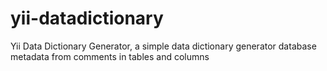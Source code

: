 yii-datadictionary
==================

Yii Data Dictionary Generator, a simple data dictionary generator database metadata from comments in tables and columns
